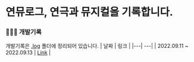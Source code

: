 # 연뮤로그, 연극과 뮤지컬을 기록합니다.

### 👩🏻‍🔧 개발기록 
개발기록은 [.log](https://github.com/heydoy/YeonMuLog/tree/main/.log) 폴더에 정리되어 있습니다.
| 날짜 | 링크 |
|---| ---|
| 2022.09.11 ~ 2022.09.13 | [Link](https://github.com/heydoy/YeonMuLog/blob/main/.log/2022-09-13.md) |
